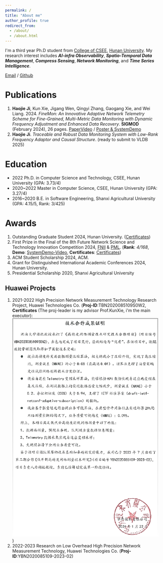 ```yaml
---
permalink: /
title: "About me"
author_profile: true
redirect_from: 
  - /about/
  - /about.html
---
```


I'm a third year Ph.D student from [College of CSEE](https://csee.hnu.edu.cn/), [Hunan University](https://www.hnu.edu.cn/). My research interest includes ***AI-infra Observability***, ***Spatio-Temporal Data Management***, ***Compress Sensing***, ***Network Monitoring***, and ***Time Series Intelligence***.

[Email](mailto:jihaojie@hnu.edu.cn) / [Github](https://github.com/haojieji)

Publications
======
1. **Haojie Ji**, Kun Xie, Jigang Wen, Qingyi Zhang, Gaogang Xie, and Wei Liang. 2024. *FineMon: An Innovative Adaptive Network Telemetry Scheme for Fine-Grained, Multi-Metric Data Monitoring with Dynamic Frequency Adjustment and Enhanced Data Recovery*. **SIGMOD** (February 2024), 26 pages. [PaperVideo](https://dl.acm.org/doi/10.1145/3639267) / [Poster & SystemDemo](https://github.com/haojieji/FineMon)
2. **Haojie Ji**. *Traceable and Robust Data Monitoring System with Low-Rank Frequency Adaptor and Causal Structure*. (ready to submit to VLDB 2025)

Education
======
* 2022 Ph.D. in Computer Science and Technology, CSEE, Hunan University (GPA: 3.73/4)
* 2020~2022 Master in Computer Science, CSEE, Hunan University (GPA: 3.27/4)
* 2016~2020 B.E. in Software Engineering, Shanxi Agricultural University (GPA: 4.15/5, Rank: 3/425)

Awards
======
1. Outstanding Graduate Student 2024, Hunan University. ([Certificates](https://csee.hnu.edu.cn/info/1062/13358.htm))
2. First Prize in the Final of the 8th Future Network Science and Technology Innovation Competition 2024, [FNII](https://www.gfnds.com/) & [PML](https://www.pmlabs.com.cn/). (**Rank**: *4/168*, **Demo**: [SystemDemo-Video](../images/demo.mp4), **Certificates**: [Certificates](../images/prizes.png))
3. ACM Student Scholarship 2024, ACM.
4. Grant for Distinguished International Academic Conferences 2024, Hunan University.
5. Presidential Scholarship 2020, Shanxi Agricultural University


Huawei Projects
------
1. 2021-2022 High Precision Network Measurement Technology Research Project, Huawei Technologies Co. (**Proj-ID**:TBN2020085109S0W2, **Certificates** (The proj-leader is my advisor Prof.KunXie, i'm the main executor): ![Certificates](../images/projects.png))
2. 2022-2023 Research on Low Overhead High Precision Network Measurement Technology, Huawei Technologies Co. (**Proj-ID**:YBN2020085109-2023-02)


